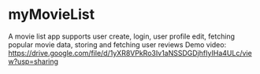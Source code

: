 # myMovieList
A movie list app supports user create, login, user profile edit, fetching popular movie data, storing and fetching user reviews
Demo video:
https://drive.google.com/file/d/1yXR8VPkRo3Iv1aNSSDGDjhfIyIHa4ULc/view?usp=sharing
